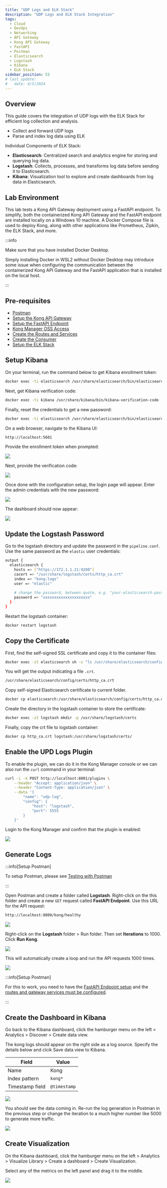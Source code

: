 ```yaml
---
title: "UDP Logs and ELK Stack"
description: "UDP Logs and ELK Stack Integration"
tags: 
  - Cloud
  - DevOps
  - Networking 
  - API Gateway
  - Kong API Gateway
  - FastAPI 
  - Postman
  - Elasticsearch
  - Logstash
  - Kibana
  - ELK Stack
sidebar_position: 53
# last_update:
#   date: 4/5/2024
---
```




## Overview

This guide covers the integration of UDP logs with the ELK Stack for efficient log collection and analysis.

- Collect and forward UDP logs
- Parse and index log data using ELK

Individual Components of ELK Stack:

- **Elasticsearch**: Centralized search and analytics engine for storing and querying log data.
- **Logstash**: Collects, processes, and transforms log data before sending it to Elasticsearch.
- **Kibana**: Visualization tool to explore and create dashboards from log data in Elasticsearch.

## Lab Environment

This lab tests a Kong API Gateway deployment using a FastAPI endpoint. To simplify, both the containerized Kong API Gateway and the FastAPI endpoint are installed locally on a Windows 10 machine. A Docker Compose file is used to deploy Kong, along with other applications like Prometheus, Zipkin, the ELK Stack, and more.

:::info 

Make sure that you have installed Docker Desktop. 

Simply installing Docker in WSL2 without Docker Desktop may introduce some issue when configuring the communication between the containerized Kong API Gateway and the FastAPI application that is installed on the local host.

:::

## Pre-requisites 

- [Postman](https://www.postman.com/downloads/)
- [Setup the Kong API Gateway](/docs/021-Software-Engineering/081-Kong-API-Gateway/015-Containerized-Kong-and-Other-Apps.md)
- [Setup the FastAPI Endpoint](/docs/021-Software-Engineering/081-Kong-API-Gateway/016-Testing-wth-an-FastAPI-Endpoint.md#setup-the-api-endpoint)
- [Kong Manager OSS Access](/docs/021-Software-Engineering/081-Kong-API-Gateway/015-Containerized-Kong-and-Other-Apps.md)
- [Create the Routes and Services](/docs/021-Software-Engineering/081-Kong-API-Gateway/016-Testing-wth-an-FastAPI-Endpoint.md)
- [Create the Consumer](/docs/021-Software-Engineering/081-Kong-API-Gateway/017-Consumers-Plugins-Upstreams.md#create-the-kong-consumer)
- [Setup the ELK Stack](/docs/021-Software-Engineering/081-Kong-API-Gateway/015-Containerized-Kong-and-Other-Apps.md#lab-environment)

## Setup Kibana 

On your terminal, run the command below to get Kibana enrollment token: 

```bash
docker exec -ti elasticsearch /usr/share/elasticsearch/bin/elasticsearch-create-enrollment-token --scope kibana 
```

Next, get Kibana verification code:

```bash
docker exec -ti kibana /usr/share/kibana/bin/kibana-verification-code 
```

Finally, reset the credentials to get a new password:

```bash
docker exec -ti elasticsearch /usr/share/elasticsearch/bin/elasticsearch-reset-password -u elastic
```

On a web browser, navigate to the Kibana UI:

```bash
http://localhost:5601 
```

Provide the enrollment token when prompted:

![](/img/docs/Screenshot-2024-12-07-163207.png)


Next, provide the verification code:

![](/img/docs/12072024-kibana-verification-code.png)

Once done with the configuration setup, the login page will appear. Enter the admin credentials with the new password:

![](/img/docs/12072024-kibana-login-page.png)

The dashboard should now appear:

![](/img/docs/12072024-kibana-dashboard.png)


## Update the Logstash Password 

Go to the logstash directory and update the password in the `pipeline.conf`. Use the same password as the `elastic` user credentials:

```bash
output {
  elasticsearch {
    hosts => ["https://172.1.1.21:9200"] 
    cacert => "/usr/share/logstash/certs/http_ca.crt"
	index => "kong-logs"
	user => "elastic"
	
	# change the password, between quote, e.g. "your-elasticsearch-password"
    password => "xxxxxxxxxxxxxxxxxxxxx"
  }
} 
```

Restart the logstash container:

```bash
docker restart logstash 
```

<!-- 
Go to the Logstash UI and verify that it is accessible:

```bash
http://localhost:5044 
``` -->



## Copy the Certificate

First, find the self-signed SSL certificate and copy it to the container files:

```bash
docker exec -it elasticsearch sh -c "ls /usr/share/elasticsearch/config/certs/*.crt"
```

You will get the output indicating a file `.crt`.

```bash
/usr/share/elasticsearch/config/certs/http_ca.crt
```

Copy self-signed Elasticsearch certificate to current folder.

```bash
docker cp elasticsearch:/usr/share/elasticsearch/config/certs/http_ca.crt . 
```

Create the directory in the logstash container to store the certificate:
```bash
docker exec -it logstash mkdir -p /usr/share/logstash/certs 
```

Finally, copy the crt file to logstash container:

```bash
docker cp http_ca.crt logstash:/usr/share/logstash/certs/
```


## Enable the UPD Logs Plugin

To enable the plugin, we can do it in the Kong Manager console or we can also run the `curl` command in your terminal:

```bash
curl -i -X POST http://localhost:8001/plugins \
    --header "Accept: application/json" \
    --header "Content-Type: application/json" \
    --data '{
        "name": "udp-log",
        "config": {
            "host": "logstash",
            "port": 5555
        }
    }'

```

Login to the Kong Manager and confirm that the plugin is enabled:

![](/img/docs/12072024-udp-logs-plugin.png)


## Generate Logs 

:::info[Setup Postman]

To setup Postman, please see [Testing with Postman](/docs/021-Software-Engineering/081-Kong-API-Gateway/016-Testing-wth-an-FastAPI-Endpoint.md#testing-with-postman)

:::

Open Postman and create a folder called **Logstash**. Right-click on the this folder and create a new `GET` request called **FastAPI Endpoint**. Use this URL for the API request:

```bash
http://localhost:8000/kong/healthy 
```

![](/img/docs/12052024-prometheus-postman-request.png)

Right-click on the **Logstash** folder > Run folder. Then set **Iterations** to 1000. Click **Run Kong**.

![](/img/docs/12052024-prometheus-postman-request-run.png)

This will automatically create a loop and run the API requests 1000 times.

![](/img/docs/12052024-prometheus-postman-request-run-1000.png)


:::info[Setup Postman]

For this to work, you need to have the [FastAPI Endpoint setup](/docs/021-Software-Engineering/081-Kong-API-Gateway/016-Testing-wth-an-FastAPI-Endpoint.md#setup-the-api-endpoint) and the [routes and gateway services must be configured](/docs/021-Software-Engineering/081-Kong-API-Gateway/016-Testing-wth-an-FastAPI-Endpoint.md).

:::


## Create the Dashboard in Kibana

Go back to the Kibana dashboard, click the hamburger menu on the left > Analytics > Discover > Create data view.

The kong logs should appear on the right side as a log source. Specify the details below and clcik Save data view to Kibana.

| Field           | Value           |
|-----------------|-----------------|
| Name            | Kong            |
| Index pattern   | `kong*`         |
| Timestamp field | `@timestamp`    |

![](/img/docs/12072024-kong-logs-kibana-source-2.png)

You should see the data coming in. Re-run the log generation in Postman in the previous step or change the iteration to a much higher number like 5000 to generate more traffic.

![](/img/docs/12072024-kong-logs-kibana-more-data-coming-in-2.png)

## Create Visualization

On the Kibana dashboard, click the hamburger menu on the left > Analytics > Visualize Library > Create a dashboard > Create Visualization.

Select any of the metrics on the left panel and drag it to the middle.

![](/img/docs/12072024-kong-logs-kibana-create-visualsss.png)
